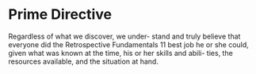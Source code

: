 # Prime Directive



Regardless of what we discover, we under- stand and truly believe that everyone did the
Retrospective Fundamentals 11
best job he or she could, given what was known at the time, his or her skills and abili- ties, the resources available, and the situation at hand.



